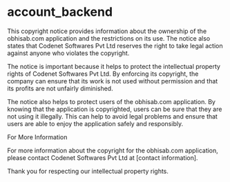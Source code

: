 # account_backend

This copyright notice provides information about the ownership of the obhisab.com application and the restrictions on its use. The notice also states that Codenet Softwares Pvt Ltd reserves the right to take legal action against anyone who violates the copyright.

The notice is important because it helps to protect the intellectual property rights of Codenet Softwares Pvt Ltd. By enforcing its copyright, the company can ensure that its work is not used without permission and that its profits are not unfairly diminished.

The notice also helps to protect users of the obhisab.com application. By knowing that the application is copyrighted, users can be sure that they are not using it illegally. This can help to avoid legal problems and ensure that users are able to enjoy the application safely and responsibly.

For More Information

For more information about the copyright for the obhisab.com application, please contact Codenet Softwares Pvt Ltd at [contact information].

Thank you for respecting our intellectual property rights.
